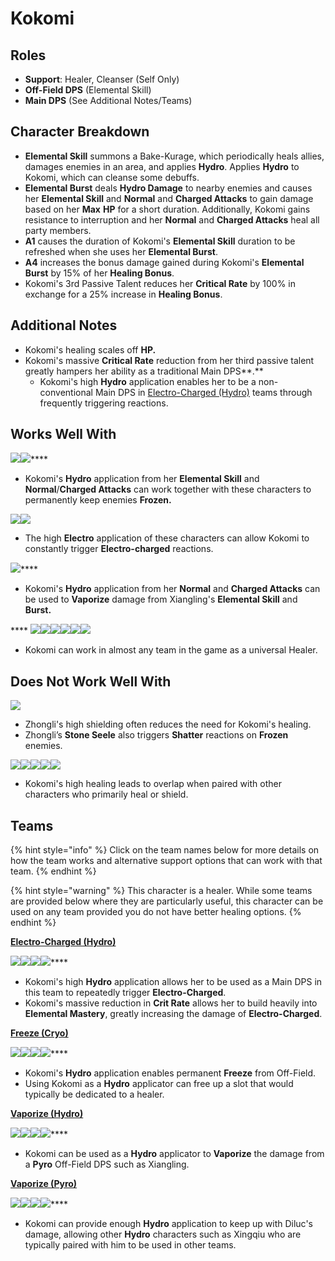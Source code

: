 # Kokomi

## Roles

* **Support**: Healer, Cleanser (Self Only)
* **Off-Field DPS** (Elemental Skill)
* **Main DPS** (See Additional Notes/Teams)

## Character Breakdown

* **Elemental Skill** summons a Bake-Kurage, which periodically heals allies, damages enemies in an area, and applies **Hydro**. Applies **Hydro** to Kokomi, which can cleanse some debuffs.
* **Elemental Burst** deals **Hydro Damage** to nearby enemies and causes her **Elemental Skill** and **Normal** and **Charged Attacks** to gain damage based on her **Max** **HP** for a short duration. Additionally, Kokomi gains resistance to interruption and her **Normal** and **Charged Attacks** heal all party members.
* **A1** causes the duration of Kokomi's **Elemental Skill** duration to be refreshed when she uses her **Elemental Burst**.
* **A4** increases the bonus damage gained during Kokomi's **Elemental Burst** by 15% of her **Healing Bonus**.&#x20;
* Kokomi's 3rd Passive Talent reduces her **Critical Rate** by 100% in exchange for a 25% increase in **Healing Bonus**.&#x20;

## **Additional Notes**

* Kokomi's healing scales off **HP.**&#x20;
* Kokomi's massive **Critical Rate** reduction from her third passive talent greatly hampers her ability as a traditional Main DPS**.**&#x20;
  * Kokomi's high **Hydro** application enables her to be a non-conventional Main DPS in [Electro-Charged (Hydro)](../../teams/electro-charged-hydro.md) teams through frequently triggering reactions.&#x20;

## **Works Well With**

****![](../../.gitbook/assets/UI\_AvatarIcon\_Ganyu.png)****![](../../.gitbook/assets/UI\_AvatarIcon\_Ayaka.png)****

* Kokomi's **Hydro** application from her **Elemental Skill** and **Normal**/**Charged Attacks** can work together with these characters to permanently keep enemies **Frozen.**

![](../../.gitbook/assets/UI\_AvatarIcon\_Beidou.png)![](../../.gitbook/assets/UI\_AvatarIcon\_Fischl.png)

* The high **Electro** application of these characters can allow Kokomi to constantly trigger **Electro-charged** reactions.

![](../../.gitbook/assets/UI\_AvatarIcon\_Xiangling.png)****

* Kokomi's **Hydro** application from her **Normal** and **Charged Attacks** can be used to **Vaporize** damage from Xiangling's **Elemental Skill** and **Burst.**&#x20;

&#x20;**** ![](../../.gitbook/assets/Element\_Anemo.webp)****![](../../.gitbook/assets/Element\_Cryo.webp)****![](../../.gitbook/assets/Element\_Electro.webp)****![](../../.gitbook/assets/Element\_Geo.webp)****![](../../.gitbook/assets/Element\_Hydro.webp)****![](../../.gitbook/assets/Element\_Pyro.webp)****

* Kokomi can work in almost any team in the game as a universal Healer.

## Does Not Work Well With

![](../../.gitbook/assets/UI\_AvatarIcon\_Zhongli.png)

* Zhongli's high shielding often reduces the need for Kokomi's healing.
* Zhongli’s **Stone Seele** also triggers **Shatter** reactions on **Frozen** enemies.

![](../../.gitbook/assets/UI\_AvatarIcon\_Barbara.png)![](../../.gitbook/assets/UI\_AvatarIcon\_Diona.png)![](../../.gitbook/assets/UI\_AvatarIcon\_Sayu.png)![](../../.gitbook/assets/UI\_AvatarIcon\_Jean.png)![](../../.gitbook/assets/UI\_AvatarIcon\_Qiqi.png)

* Kokomi's high healing leads to overlap when paired with other characters who primarily heal or shield.

## **Teams**

{% hint style="info" %}
Click on the team names below for more details on how the team works and alternative support options that can work with that team.
{% endhint %}

{% hint style="warning" %}
This character is a healer. While some teams are provided below where they are particularly useful, this character can be used on any team provided you do not have better healing options.
{% endhint %}

****[**Electro-Charged (Hydro)**](../../teams/electro-charged-hydro.md)****

****![](../../.gitbook/assets/UI\_AvatarIcon\_Kokomi.png)****![](../../.gitbook/assets/UI\_AvatarIcon\_Beidou.png)****![](../../.gitbook/assets/UI\_AvatarIcon\_Fischl.png)****![](../../.gitbook/assets/UI\_AvatarIcon\_Kazuha.png)****

* Kokomi's high **Hydro** application allows her to be used as a Main DPS in this team to repeatedly trigger **Electro-Charged**.
* Kokomi's massive reduction in **Crit Rate** allows her to build heavily into **Elemental Mastery**, greatly increasing the damage of **Electro-Charged**.

****[**Freeze (Cryo)**](../../teams/freeze.md)****

****![](../../.gitbook/assets/UI\_AvatarIcon\_Ayaka.png)****![](../../.gitbook/assets/UI\_AvatarIcon\_Kokomi.png)****![](../../.gitbook/assets/UI\_AvatarIcon\_Kazuha.png)****![](../../.gitbook/assets/UI\_AvatarIcon\_Shenhe.png)****

* Kokomi's **Hydro** application enables permanent **Freeze** from Off-Field.
* Using Kokomi as a **Hydro** applicator can free up a slot that would typically be dedicated to a healer.

****[**Vaporize (Hydro)**](../../teams/vaporize.md)****

****![](../../.gitbook/assets/UI\_AvatarIcon\_Kokomi.png)****![](../../.gitbook/assets/UI\_AvatarIcon\_Xiangling.png)****![](../../.gitbook/assets/UI\_AvatarIcon\_Bennett.png)****![](../../.gitbook/assets/UI\_AvatarIcon\_Sucrose.png)****

* Kokomi can be used as a **Hydro** applicator to **Vaporize** the damage from a **Pyro** Off-Field DPS such as Xiangling.

****[**Vaporize (Pyro)**](../../teams/reverse-vaporize.md)****

****![](../../.gitbook/assets/UI\_AvatarIcon\_Diluc.png)****![](../../.gitbook/assets/UI\_AvatarIcon\_Kokomi.png)****![](../../.gitbook/assets/UI\_AvatarIcon\_Bennett.png)****![](../../.gitbook/assets/UI\_AvatarIcon\_Zhongli.png)****

* Kokomi can provide enough **Hydro** application to keep up with Diluc's damage, allowing other **Hydro** characters such as Xingqiu who are typically paired with him to be used in other teams.
